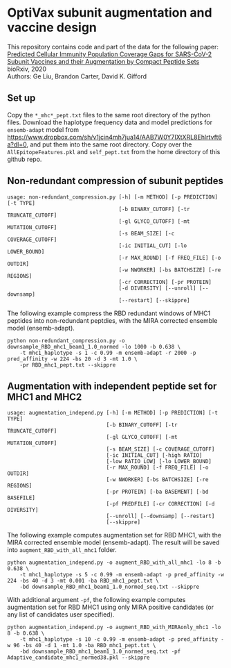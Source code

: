 # OptiVax subunit augmentation and vaccine design

This repository contains code and part of the data for the following paper:
<br>
[Predicted Cellular Immunity Population Coverage Gaps for SARS-CoV-2 Subunit Vaccines and their Augmentation by Compact Peptide Sets](https://www.biorxiv.org/content/10.1101/2020.08.04.200691v1.abstract)
<br />
bioRxiv, 2020
<br />
Authors: Ge Liu, Brandon Carter, David K. Gifford


## Set up
Copy the `*_mhc*_pept.txt` files to the same root directory of the python files. 
Download the haplotype frequency data and model predictions for `ensemb-adapt` model from https://www.dropbox.com/sh/v1jcin4mh7jua14/AAB7W0Y7IXtXRL8Ehlrtvft6a?dl=0, 
and put them into the same root directory. Copy over the `AllEpitopeFeatures.pkl` and `self_pept.txt` from the home directory of this github repo.

## Non-redundant compression of subunit peptides
```
usage: non-redundant_compression.py [-h] [-m METHOD] [-p PREDICTION] [-t TYPE]
                                    [-b BINARY_CUTOFF] [-tr TRUNCATE_CUTOFF]
                                    [-gl GLYCO_CUTOFF] [-mt MUTATION_CUTOFF]
                                    [-s BEAM_SIZE] [-c COVERAGE_CUTOFF]
                                    [-ic INITIAL_CUT] [-lo LOWER_BOUND]
                                    [-r MAX_ROUND] [-f FREQ_FILE] [-o OUTDIR]
                                    [-w NWORKER] [-bs BATCHSIZE] [-re REGIONS]
                                    [-cr CORRECTION] [-pr PROTEIN]
                                    [-d DIVERSITY] [--unroll] [--downsamp]
                                    [--restart] [--skippre]
```
The following example compress the RBD redundant windows of MHC1 peptides into non-redundant peptdies, with the MIRA corrected ensemble model (ensemb-adapt).
```
python non-redundant_compression.py -o downsample_RBD_mhc1_beam1_1.0_normed -lo 1000 -b 0.638 \
    -t mhc1_haplotype -s 1 -c 0.99 -m ensemb-adapt -r 2000 -p pred_affinity -w 224 -bs 20 -d 3 -mt 1.0 \
    -pr RBD_mhc1_pept.txt --skippre 
```
## Augmentation with independent peptide set for MHC1 and MHC2
```
usage: augmentation_independ.py [-h] [-m METHOD] [-p PREDICTION] [-t TYPE]
                                [-b BINARY_CUTOFF] [-tr TRUNCATE_CUTOFF]
                                [-gl GLYCO_CUTOFF] [-mt MUTATION_CUTOFF]
                                [-s BEAM_SIZE] [-c COVERAGE_CUTOFF]
                                [-ic INITIAL_CUT] [-high RATIO]
                                [-low RATIO_LOW] [-lo LOWER_BOUND]
                                [-r MAX_ROUND] [-f FREQ_FILE] [-o OUTDIR]
                                [-w NWORKER] [-bs BATCHSIZE] [-re REGIONS]
                                [-pr PROTEIN] [-ba BASEMENT] [-bd BASEFILE]
                                [-pf PREDFILE] [-cr CORRECTION] [-d DIVERSITY]
                                [--unroll] [--downsamp] [--restart]
                                [--skippre]
```
The following example computes augmentation set for RBD MHC1, with the MIRA corrected ensemble model (ensemb-adapt). The result will be saved into `augment_RBD_with_all_mhc1` folder.
```
python augmentation_independ.py -o augment_RBD_with_all_mhc1 -lo 8 -b 0.638 \
    -t mhc1_haplotype -s 5 -c 0.99 -m ensemb-adapt -p pred_affinity -w 224 -bs 40 -d 3 -mt 0.001 -ba RBD_mhc1_pept.txt \
    -bd downsample_RBD_mhc1_beam1_1.0_normed_seq.txt --skippre 
```
With additional argument `-pf`, the following example computes augmentation set for RBD MHC1 using only MIRA positive candidates (or any list of candidates user specified).
```
python augmentation_independ.py -o augment_RBD_with_MIRAonly_mhc1 -lo 8 -b 0.638 \
    -t mhc1_haplotype -s 10 -c 0.99 -m ensemb-adapt -p pred_affinity -w 96 -bs 40 -d 1 -mt 1.0 -ba RBD_mhc1_pept.txt \
    -bd downsample_RBD_mhc1_beam1_1.0_normed_seq.txt -pf Adaptive_candidate_mhc1_normed38.pkl --skippre
```
